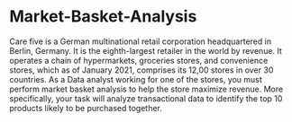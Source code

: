 # Market-Basket-Analysis

Care five is a German multinational retail corporation headquartered in Berlin, Germany. It is the eighth-largest retailer in the world by revenue. It operates a chain of hypermarkets, groceries stores, and convenience stores, which as of January 2021, comprises its 12,00 stores in over 30 countries. As a Data analyst working for one of the stores, you must perform market basket analysis to help the store maximize revenue. More specifically, your task will analyze transactional data to identify the top 10 products likely to be purchased together.
